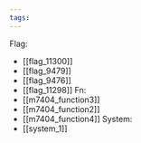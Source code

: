 ```yaml
---
tags:
---
```

Flag:
- [[flag_11300]]
- [[flag_9479]]
- [[flag_9476]]
- [[flag_11298]]
Fn:
- [[m7404_function3]]
- [[m7404_function2]]
- [[m7404_function4]]
System:
- [[system_1]]
